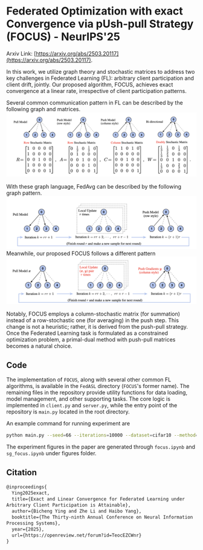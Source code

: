# Federated Optimization with exact Convergence via pUsh-pull Strategy (FOCUS) - NeurIPS'25
Arxiv Link: [https://arxiv.org/abs/2503.20117](https://arxiv.org/abs/2503.20117). 

In this work, we utilize graph theory and stochastic matrices to address two key challenges in Federated Learning (FL): arbitrary client participation and client drift, jointly. Our proposed algorithm, FOCUS, achieves exact convergence at a linear rate, irrespective of client participation patterns.

Several common communication pattern in FL can be described by the following graph and matrices.
![GraphAndMatrix](figures/GraphAndMatrix.png)

With these graph language, FedAvg can be described by the following graph pattern.
![FedAvgInGraph](figures/FedAvgInGraph.png)
Meanwhile, our proposed FOCUS follows a different pattern
![FocusInGraph](figures/FocusInGraph.png)

Notably, FOCUS employs a column-stochastic matrix (for summation) instead of a row-stochastic one (for averaging) in the push step. This change is not a heuristic; rather, it is derived from the push-pull strategy. Once the Federated Learning task is formulated as a constrained optimization problem, a primal-dual method with push-pull matrices becomes a natural choice.


## Code
The implementation of `FOCUS`, along with several other common FL algorithms, is available in the `FedASL` directory (`FOCUS`'s former name). The remaining files in the repository provide utility functions for data loading, model management, and other supporting tasks. The core logic is implemented in `client.py` and `server.py`, while the entry point of the repository is `main.py` located in the root directory.


An example command for running experiment are
```bash
python main.py --seed=66 --iterations=10000 --dataset=cifar10 --method=fedasl --lr=2e-3 --dirichlet-alpha=0.05 --num-clients=32 --participation=bern;
```

The experiment figures in the paper are generated through `focus.ipynb` and `sg_focus.ipynb` under figures folder.

## Citation

```
@inproceedings{
  Ying2025exact,
  title={Exact and Linear Convergence for Federated Learning under Arbitrary Client Participation is Attainable},
  author={Bicheng Ying and Zhe Li and Haibo Yang},
  booktitle={The Thirty-ninth Annual Conference on Neural Information Processing Systems},
  year={2025},
  url={https://openreview.net/forum?id=TeocEZCWnr}
}
```
